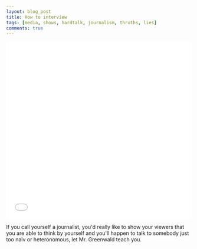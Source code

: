 ```yaml
---
layout: blog_post
title: How to interview
tags: [media, shows, hardtalk, journalism, thruths, lies]
comments: true
---
```


<div class="embed embed-video">
<iframe width="100%" height="480" src="//www.youtube.com/embed/8FkhQ1EN5Ec" frameborder="0" allowfullscreen></iframe>
</div>

If you call yourself a journalist, you'd really like to show your viewers that you are able to think by yourself and you'll happen to talk to somebody just too naiv or heteronomous, let Mr. Greenwald teach you.
